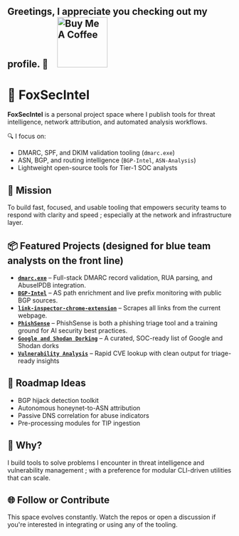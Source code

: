 ## Greetings, I appreciate you checking out my profile. 👋 &nbsp;&nbsp; <a href="https://www.buymeacoffee.com/crook" target="_blank"><img src="https://cdn.buymeacoffee.com/buttons/v2/default-yellow.png" alt="Buy Me A Coffee" width="113" ></a>

# 🦊 FoxSecIntel  

**FoxSecIntel** is a personal project space where I publish tools for threat intelligence, network attribution, and automated analysis workflows.

🔍 I focus on:
- DMARC, SPF, and DKIM validation tooling (`dmarc.exe`)
- ASN, BGP, and routing intelligence (`BGP-Intel`, `ASN-Analysis`)
- Lightweight open-source tools for Tier-1 SOC analysts

## 🎯 Mission

To build fast, focused, and usable tooling that empowers security teams to respond with clarity and speed ; especially at the network and infrastructure layer.

## 📦 Featured Projects (designed for blue team analysts on the front line)

- **[`dmarc.exe`](https://github.com/FoxSecIntel/dmarc.exe)** – Full-stack DMARC record validation, RUA parsing, and AbuseIPDB integration.
- **[`BGP-Intel`](https://github.com/FoxSecIntel/BGP-Intel)** – AS path enrichment and live prefix monitoring with public BGP sources.
- **[`link-inspector-chrome-extension`](https://github.com/FoxSecIntel/link-inspector-chrome-extension)** – Scrapes all links from the current webpage.
- **[`PhishSense`](https://github.com/FoxSecIntel/PhishSense)** – PhishSense is both a phishing triage tool and a training ground for AI security best practices.
- **[`Google and Shodan Dorking`](https://github.com/FoxSecIntel/GoogleAndShodanDorking)** – A curated, SOC-ready list of Google and Shodan dorks
- **[`Vulnerability Analysis`](https://github.com/FoxSecIntel/Vulnerability-Analysis)** – Rapid CVE lookup with clean output for triage-ready insights

## 🔧 Roadmap Ideas

- BGP hijack detection toolkit
- Autonomous honeynet-to-ASN attribution
- Passive DNS correlation for abuse indicators
- Pre-processing modules for TIP ingestion

## 🧠 Why?

I build tools to solve problems I encounter in threat intelligence and vulnerability management ; with a preference for modular CLI-driven utilities that can scale.

## 🌐 Follow or Contribute

This space evolves constantly. Watch the repos or open a discussion if you're interested in integrating or using any of the tooling.






<!--
**13gbc/13gbc** is a ✨ _special_ ✨ repository because its `README.md` (this file) appears on your GitHub profile.
Here are some ideas to get you started:

- 🔭 I’m currently working on ...
- 🌱 I’m currently learning ...
- 👯 I’m looking to collaborate on ...
- 🤔 I’m looking for help with ...
- 💬 Ask me about ...
- 📫 How to reach me: ...
- 😄 Pronouns: ...
- ⚡ Fun fact: ...
-->

